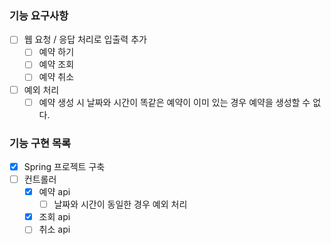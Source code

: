 ### 기능 요구사항
- [ ] 웹 요청 / 응답 처리로 입출력 추가
  - [ ] 예약 하기
  - [ ] 예약 조회
  - [ ] 예약 취소
- [ ] 예외 처리
  - [ ] 예약 생성 시 날짜와 시간이 똑같은 예약이 이미 있는 경우 예약을 생성할 수 없다.

### 기능 구현 목록
- [x] Spring 프로젝트 구축
- [ ] 컨트롤러
  - [x] 예약 api
    - [ ] 날짜와 시간이 동일한 경우 예외 처리
  - [x] 조회 api
  - [ ] 취소 api